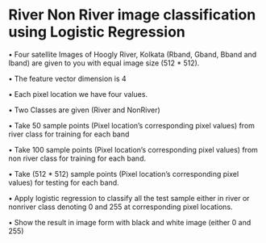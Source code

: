 # River Non River image classification using Logistic Regression

• Four satellite Images of Hoogly River, Kolkata (Rband, Gband, Bband and Iband) are given to you with equal image size (512 * 512).

• The feature vector dimension is 4

• Each pixel location we have four values.

• Two Classes are given (River and NonRiver)

• Take 50 sample points (Pixel location’s corresponding pixel values) from river class for training for each band

• Take 100 sample points (Pixel location’s corresponding pixel values) from non river class for training for each band.

• Take (512 * 512) sample points (Pixel location’s corresponding pixel values) for testing for each band.

• Apply logistic regression to classify all the test sample either in river or nonriver class denoting 0 and 255 at corresponding pixel locations.

• Show the result in image form with black and white image (either 0 and 255)
